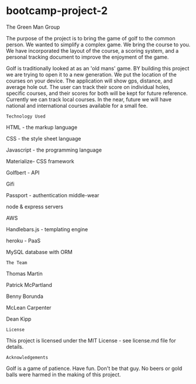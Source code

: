 # bootcamp-project-2
The Green Man Group

The purpose of the project is to bring the game of golf to the common person. We wanted to simplify a complex game. We bring the course to you. We have incorporated the layout of the course, a scoring system, and a personal tracking document to improve the enjoyment of the game.

Golf is traditionally looked at as an 'old mans' game. BY building this project we are trying to open it to a new generation. We put the location of the courses on your device. The application will show gps, distance, and average hole out. The user can track their score on individual holes, specific courses, and their scores for both will be kept for future reference. Currently we can track local courses. In the near, future we will have national and international courses available for a small fee. 

    Technology Used

HTML - the markup language

CSS - the style sheet language

Javascript - the programming language

Materialize- CSS framework

Golfbert - API

Gifi

Passport - authentication middle-wear

node & express servers

AWS

Handlebars.js - templating engine

heroku - PaaS

MySQL database with ORM

    The Team

Thomas Martin

Patrick McPartland

Benny Borunda

McLean Carpenter

Dean Kipp

    License
    
This project is licensed under the MIT License - see license.md file for details. 

    Acknowledgements
    
Golf is a game of patience. Have fun. Don't be that guy. No beers or gold balls were harmed in the making of this project.









